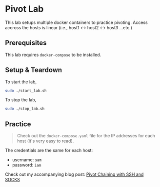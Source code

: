 # Pivot Lab

This lab setups multiple docker containers to practice pivoting.
Access accross the hosts is linear (i.e., host1 <-> host2 <-> host3 ...etc.)

## Prerequisites

This lab requires `docker-compose` to be installed.

## Setup & Teardown

To start the lab,

```sh
sudo ./start_lab.sh
```

To stop the lab,

```sh
sudo ./stop_lab.sh
```

## Practice

> Check out the `docker-compose.yaml` file for the IP addresses for each host (it's very easy to read).

The credentials are the same for each host:

- username: `sam`
- password: `iam`

Check out my accompanying blog post: [Pivot Chaining with SSH and SOCKS](https://oliver.nichols.page/pivot-chaining-with-ssh-and-socks/)
